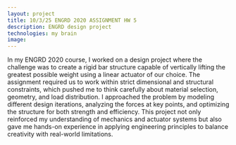 ```yaml
---
layout: project
title: 10/3/25 ENGRD 2020 ASSIGNMENT HW 5
description: ENGRD design project
technologies: my brain
image: 
---
```

In my ENGRD 2020 course, I worked on a design project where the challenge was to create a rigid bar structure capable of vertically lifting the greatest possible weight using a linear actuator of our choice. The assignment required us to work within strict dimensional and structural constraints, which pushed me to think carefully about material selection, geometry, and load distribution. I approached the problem by modeling different design iterations, analyzing the forces at key points, and optimizing the structure for both strength and efficiency. This project not only reinforced my understanding of mechanics and actuator systems but also gave me hands-on experience in applying engineering principles to balance creativity with real-world limitations.

